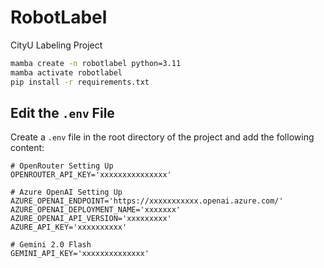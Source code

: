 # RobotLabel
CityU Labeling Project

```bash
mamba create -n robotlabel python=3.11
mamba activate robotlabel
pip install -r requirements.txt
```

## Edit the `.env` File

Create a `.env` file in the root directory of the project and add the following content:

```
# OpenRouter Setting Up
OPENROUTER_API_KEY='xxxxxxxxxxxxxxx'

# Azure OpenAI Setting Up
AZURE_OPENAI_ENDPOINT='https://xxxxxxxxxxx.openai.azure.com/'
AZURE_OPENAI_DEPLOYMENT_NAME='xxxxxxx'
AZURE_OPENAI_API_VERSION='xxxxxxxxx'
AZURE_API_KEY='xxxxxxxxxx'

# Gemini 2.0 Flash
GEMINI_API_KEY='xxxxxxxxxxxxxx'
```